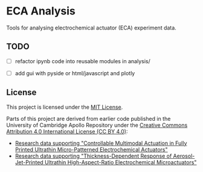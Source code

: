 # ECA Analysis

Tools for analysing electrochemical actuator (ECA) experiment data.


## TODO
- [ ] refactor ipynb code into reusable modules in analysis/
- [ ] add gui with pyside or html/javascript and plotly


## License

This project is licensed under the [MIT License](LICENSE).

Parts of this project are derived from earlier code published in the University of Cambridge Apollo Repository under the [Creative Commons Attribution 4.0 International License (CC BY 4.0)](https://creativecommons.org/licenses/by/4.0/):

- [Research data supporting "Controllable Multimodal Actuation in Fully Printed Ultrathin Micro-Patterned Electrochemical Actuators"](https://doi.org/10.17863/CAM.105402)
- [Research data supporting "Thickness-Dependent Response of Aerosol-Jet-Printed Ultrathin High-Aspect-Ratio Electrochemical Microactuators"](https://doi.org/10.17863/CAM.110646)
